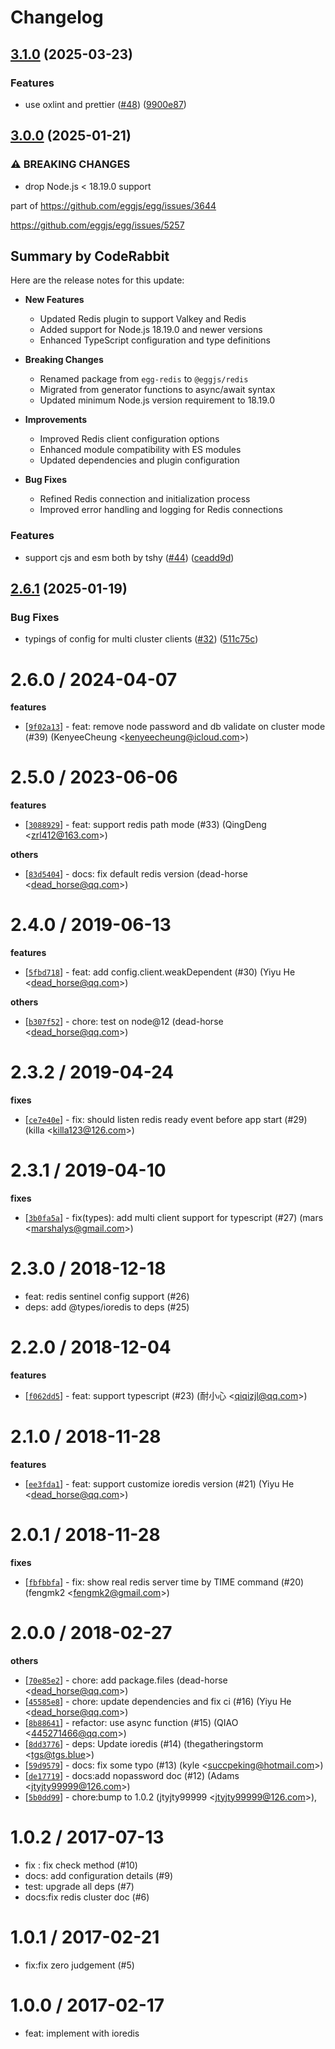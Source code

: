 # Changelog

## [3.1.0](https://github.com/eggjs/redis/compare/v3.0.0...v3.1.0) (2025-03-23)


### Features

* use oxlint and prettier ([#48](https://github.com/eggjs/redis/issues/48)) ([9900e87](https://github.com/eggjs/redis/commit/9900e87965068b58b4ffcafc2ac1491c0f03b609))

## [3.0.0](https://github.com/eggjs/redis/compare/v2.6.1...v3.0.0) (2025-01-21)


### ⚠ BREAKING CHANGES

* drop Node.js < 18.19.0 support

part of https://github.com/eggjs/egg/issues/3644

https://github.com/eggjs/egg/issues/5257

<!-- This is an auto-generated comment: release notes by coderabbit.ai
-->

## Summary by CodeRabbit

Here are the release notes for this update:

- **New Features**
	- Updated Redis plugin to support Valkey and Redis
	- Added support for Node.js 18.19.0 and newer versions
	- Enhanced TypeScript configuration and type definitions

- **Breaking Changes**
	- Renamed package from `egg-redis` to `@eggjs/redis`
	- Migrated from generator functions to async/await syntax
	- Updated minimum Node.js version requirement to 18.19.0

- **Improvements**
	- Improved Redis client configuration options
	- Enhanced module compatibility with ES modules
	- Updated dependencies and plugin configuration

- **Bug Fixes**
	- Refined Redis connection and initialization process
	- Improved error handling and logging for Redis connections

<!-- end of auto-generated comment: release notes by coderabbit.ai -->

### Features

* support cjs and esm both by tshy ([#44](https://github.com/eggjs/redis/issues/44)) ([ceadd9d](https://github.com/eggjs/redis/commit/ceadd9ded3b31a41dac730846b537fbefd4d7687))

## [2.6.1](https://github.com/eggjs/redis/compare/v2.6.0...v2.6.1) (2025-01-19)


### Bug Fixes

* typings of config for multi cluster clients ([#32](https://github.com/eggjs/redis/issues/32)) ([511c75c](https://github.com/eggjs/redis/commit/511c75c78a3d1ba990ef050dd70f9e87dcae6312))

2.6.0 / 2024-04-07
==================

**features**
  * [[`9f02a13`](http://github.com/eggjs/egg-redis/commit/9f02a13bca2a50f7b618d8987604cc6e34c2d646)] - feat: remove node password and db validate on cluster mode (#39) (KenyeeCheung <<kenyeecheung@icloud.com>>)

2.5.0 / 2023-06-06
==================

**features**
  * [[`3088929`](http://github.com/eggjs/egg-redis/commit/3088929586dbf4127a9846767ef247e6c663d883)] - feat: support redis path mode (#33) (QingDeng <<zrl412@163.com>>)

**others**
  * [[`83d5404`](http://github.com/eggjs/egg-redis/commit/83d54044eff260fc3d704a394c410469f4e8b89e)] - docs: fix default redis version (dead-horse <<dead_horse@qq.com>>)

2.4.0 / 2019-06-13
==================

**features**
  * [[`5fbd718`](http://github.com/eggjs/egg-redis/commit/5fbd718c60e4c82a94f34a96583ed877d8e4fa5f)] - feat: add config.client.weakDependent (#30) (Yiyu He <<dead_horse@qq.com>>)

**others**
  * [[`b307f52`](http://github.com/eggjs/egg-redis/commit/b307f52ff8d9b67769b57498bb39fa835916d472)] - chore: test on node@12 (dead-horse <<dead_horse@qq.com>>)

2.3.2 / 2019-04-24
==================

**fixes**
  * [[`ce7e40e`](http://github.com/eggjs/egg-redis/commit/ce7e40eaae3f635654aaa101493e6cf4a921c6cc)] - fix: should listen redis ready event before app start (#29) (killa <<killa123@126.com>>)

2.3.1 / 2019-04-10
==================

**fixes**
  * [[`3b0fa5a`](http://github.com/eggjs/egg-redis/commit/3b0fa5a536517f722e94a304a7eb9e0e530a6328)] - fix(types): add multi client support for typescript (#27) (mars <<marshalys@gmail.com>>)

2.3.0 / 2018-12-18
==================

  * feat: redis sentinel config support (#26)
  * deps: add @types/ioredis to deps (#25)

2.2.0 / 2018-12-04
==================

**features**
  * [[`f062dd5`](http://github.com/eggjs/egg-redis/commit/f062dd571ce17f569a65066a95f600e64b3d15c2)] - feat: support typescript (#23) (耐小心 <<qiqizjl@qq.com>>)

2.1.0 / 2018-11-28
==================

**features**
  * [[`ee3fda1`](http://github.com/eggjs/egg-redis/commit/ee3fda1f95a178a6120fe32141c903d19f7f5ecb)] - feat: support customize ioredis version (#21) (Yiyu He <<dead_horse@qq.com>>)

2.0.1 / 2018-11-28
==================

**fixes**
  * [[`fbfbbfa`](http://github.com/eggjs/egg-redis/commit/fbfbbfabe4650a529f2d2d46983e1b05df1fb347)] - fix: show real redis server time by TIME command (#20) (fengmk2 <<fengmk2@gmail.com>>)

2.0.0 / 2018-02-27
==================

**others**
  * [[`70e85e2`](http://github.com/eggjs/egg-redis/commit/70e85e2710c729245281b78007be4d84fba10dbe)] - chore: add package.files (dead-horse <<dead_horse@qq.com>>)
  * [[`45585e8`](http://github.com/eggjs/egg-redis/commit/45585e81ff30bd2e98241c924605272b516f9b9a)] - chore: update dependencies and fix ci (#16) (Yiyu He <<dead_horse@qq.com>>)
  * [[`8b88641`](http://github.com/eggjs/egg-redis/commit/8b886413ff60539b4e53fce50cfc8be0790d0612)] - refactor: use async function (#15) (QIAO <<445271466@qq.com>>)
  * [[`8dd3776`](http://github.com/eggjs/egg-redis/commit/8dd3776c346e22c7e9afc14a141c026f7d6dd7ae)] - deps: Update ioredis (#14) (thegatheringstorm <<tgs@tgs.blue>>)
  * [[`59d9579`](http://github.com/eggjs/egg-redis/commit/59d9579f37d5b54d62674d1ab3ba1274537b5590)] - docs: fix some typo (#13) (kyle <<succpeking@hotmail.com>>)
  * [[`de17719`](http://github.com/eggjs/egg-redis/commit/de17719f93bf566f5499d8ceb3f4588de3f2d7d3)] - docs:add nopassword doc (#12) (Adams <<jtyjty99999@126.com>>)
  * [[`5b0dd99`](http://github.com/eggjs/egg-redis/commit/5b0dd9963d1e78e34ebe6fb6ac7aaa663ee23115)] - chore:bump to 1.0.2 (jtyjty99999 <<jtyjty99999@126.com>>),

1.0.2 / 2017-07-13
==================

  * fix : fix check method (#10)
  * docs: add configuration details (#9)
  * test: upgrade all deps (#7)
  * docs:fix redis cluster doc (#6)

1.0.1 / 2017-02-21
==================

  * fix:fix zero judgement (#5)

1.0.0 / 2017-02-17
==================

  * feat: implement with ioredis
